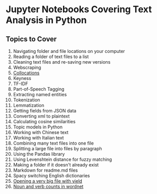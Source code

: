 # Jupyter Notebooks Covering Text Analysis in Python

## Topics to Cover

1. Navigating folder and file locations on your computer
2. Reading a folder of text files to a list
3. Cleaning text files and re-saving new versions
4. Webscraping
5. [Collocations](https://github.com/dh-fall-2018/jupyter-notebooks-text-analysis/blob/master/Collocations-with-spacy-processing.ipynb)
6. Keyness
7. TF-IDF
8. Part-of-Speech Tagging
9. Extracting named entities
10. Tokenization
11. Lemmatization
12. Getting fields from JSON data
13. Converting xml to plaintext
14. Calculating cosine similarities
15. Topic models in Python
16. Working with Chinese text 
17. Working with Italian text
18. Combining many text files into one file
19. Splitting a large file into files by paragraph
20. Using the Pandas library
21. Using Levenshtein distance for fuzzy matching
22. Making a folder if it doesn't already exist
23. Markdown for readme.md files
24. Spacy switching English dictionaries
25. [Opening a very big file with yield](https://github.com/dh-fall-2018/jupyter-notebooks-text-analysis/blob/master/Load-big.ipynb)
26. [Noun and verb counts in wordnet](https://github.com/dh-fall-2018/jupyter-notebooks-text-analysis/blob/master/Wordnet-synset-counts.ipynb)
